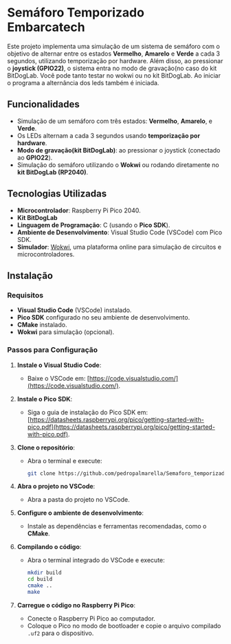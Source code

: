 # Semáforo Temporizado Embarcatech

Este projeto implementa uma simulação de um sistema de semáforo com o objetivo de alternar entre os estados **Vermelho**, **Amarelo** e **Verde** a cada 3 segundos, utilizando temporização por hardware. Além disso, ao pressionar o **joystick (GPIO22)**, o sistema entra no modo de gravação(no caso do kit BitDogLab. Você pode tanto testar no wokwi ou no kit BitDogLab. Ao iniciar o programa a alternância dos leds também é iniciada.

## Funcionalidades

- Simulação de um semáforo com três estados: **Vermelho**, **Amarelo**, e **Verde**.
- Os LEDs alternam a cada 3 segundos usando **temporização por hardware**.
- **Modo de gravação(kit BitDogLab)**: ao pressionar o joystick (conectado ao **GPIO22**).
- Simulação do semáforo utilizando o **Wokwi** ou rodando diretamente no **kit BitDogLab (RP2040)**.

## Tecnologias Utilizadas

- **Microcontrolador**: Raspberry Pi Pico 2040.
- **Kit BitDogLab**
- **Linguagem de Programação**: C (usando o **Pico SDK**).
- **Ambiente de Desenvolvimento**: Visual Studio Code (VSCode) com Pico SDK.
- **Simulador**: [Wokwi](https://wokwi.com/), uma plataforma online para simulação de circuitos e microcontroladores.

## Instalação

### Requisitos

- **Visual Studio Code** (VSCode) instalado.
- **Pico SDK** configurado no seu ambiente de desenvolvimento.
- **CMake** instalado.
- **Wokwi** para simulação (opcional).

### Passos para Configuração

1. **Instale o Visual Studio Code**:
   - Baixe o VSCode em: [https://code.visualstudio.com/](https://code.visualstudio.com/).
   
2. **Instale o Pico SDK**:
   - Siga o guia de instalação do Pico SDK em: [https://datasheets.raspberrypi.org/pico/getting-started-with-pico.pdf](https://datasheets.raspberrypi.org/pico/getting-started-with-pico.pdf).

3. **Clone o repositório**:
   - Abra o terminal e execute:
     ```bash
     git clone https://github.com/pedropalmarella/Semaforo_temporizado_Embarcatech.git
     ```

4. **Abra o projeto no VSCode**:
   - Abra a pasta do projeto no VSCode.

5. **Configure o ambiente de desenvolvimento**:
   - Instale as dependências e ferramentas recomendadas, como o **CMake**.

6. **Compilando o código**:
   - Abra o terminal integrado do VSCode e execute:
     ```bash
     mkdir build
     cd build
     cmake ..
     make
     ```

7. **Carregue o código no Raspberry Pi Pico**:
   - Conecte o Raspberry Pi Pico ao computador.
   - Coloque o Pico no modo de bootloader e copie o arquivo compilado `.uf2` para o dispositivo.
